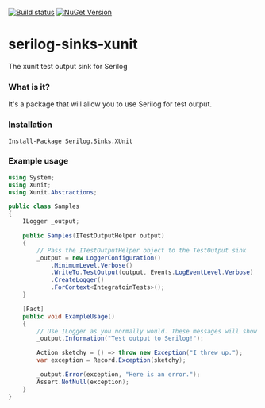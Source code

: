 [![Build status](https://ci.appveyor.com/api/projects/status/fr73mublbmtku2ke?svg=true)](https://ci.appveyor.com/project/trbenning/serilog-sinks-xunit)
[![NuGet Version](http://img.shields.io/nuget/v/Serilog.Sinks.XUnit.svg?style=flat)](https://www.nuget.org/packages/Serilog.Sinks.XUnit/)

# serilog-sinks-xunit
The xunit test output sink for Serilog

### What is it?
It's a package that will allow you to use Serilog for test output.

### Installation

```
Install-Package Serilog.Sinks.XUnit
```

### Example usage
```csharp
using System;
using Xunit;
using Xunit.Abstractions;

public class Samples
{
    ILogger _output;

    public Samples(ITestOutputHelper output)
    {
        // Pass the ITestOutputHelper object to the TestOutput sink
        _output = new LoggerConfiguration()
            .MinimumLevel.Verbose()
            .WriteTo.TestOutput(output, Events.LogEventLevel.Verbose)
            .CreateLogger()
            .ForContext<IntegratoinTests>();
    }

    [Fact]
    public void ExampleUsage()
    {
        // Use ILogger as you normally would. These messages will show up in the test output
        _output.Information("Test output to Serilog!");

        Action sketchy = () => throw new Exception("I threw up.");
        var exception = Record.Exception(sketchy);

        _output.Error(exception, "Here is an error.");
        Assert.NotNull(exception);
    }
}
```
